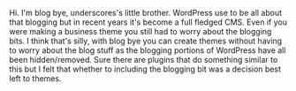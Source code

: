 
Hi. I'm blog bye, underscores's little brother. WordPress use to be all about that blogging but in recent years it's become a full fledged CMS. Even if you were making a business theme you still had to worry about the blogging bits. I think that's silly, with blog bye you can create themes without having to worry about the blog stuff as the blogging portions of WordPress have all been hidden/removed. Sure there are plugins that do something similar to this but I felt that whether to including the blogging bit was a decision best left to themes.
